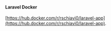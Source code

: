#### Laravel Docker

[https://hub.docker.com/r/rschiavi0/laravel-app](https://hub.docker.com/r/rschiavi0/laravel-app).
